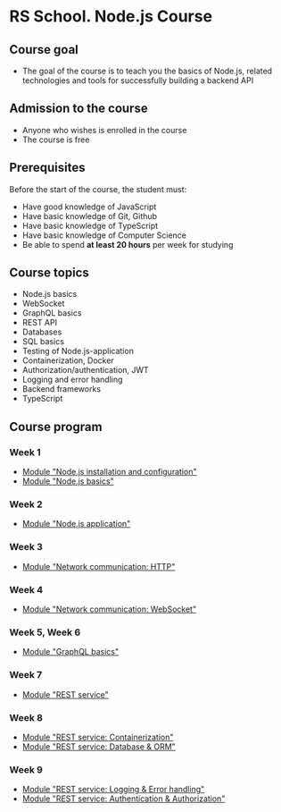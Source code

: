 # RS School. Node.js Course

## Course goal

- The goal of the course is to teach you the basics of Node.js, related technologies and tools for successfully building a backend API

## Admission to the course

- Anyone who wishes is enrolled in the course
- The course is free

## Prerequisites

Before the start of the course, the student must:  
- Have good knowledge of JavaScript
- Have basic knowledge of Git, Github
- Have basic knowledge of TypeScript
- Have basic knowledge of Computer Science
- Be able to spend **at least 20 hours** per week for studying

## Course topics

- Node.js basics
- WebSocket
- GraphQL basics
- REST API
- Databases
- SQL basics
- Testing of Node.js-application
- Containerization, Docker
- Authorization/authentication, JWT
- Logging and error handling
- Backend frameworks
- TypeScript

## Course program

### Week 1
- [Module "Node.js installation and configuration"](modules/nodejs-installation/README.md)
- [Module "Node.js basics"](modules/nodejs-basics/README.md)

### Week 2
- [Module "Node.js application"](modules/nodejs-application/README.md)

### Week 3
- [Module "Network communication: HTTP"](modules/crud-api/README.md)

### Week 4
- [Module "Network communication: WebSocket"](modules/websocket/README.md)

### Week 5, Week 6

- [Module "GraphQL basics"](modules/graphql/README.md)

### Week 7
- [Module "REST service"](modules/rest/rest/README.md)

### Week 8
- [Module "REST service: Containerization"](modules/rest/containerization/README.md)
- [Module "REST service: Database & ORM"](modules/rest/database-orm/README.md)

### Week 9
- [Module "REST service: Logging & Error handling"](modules/rest/logging-error-handling/README.md)
- [Module "REST service: Authentication & Authorization"](modules/rest/authentication-jwt/README.md)
